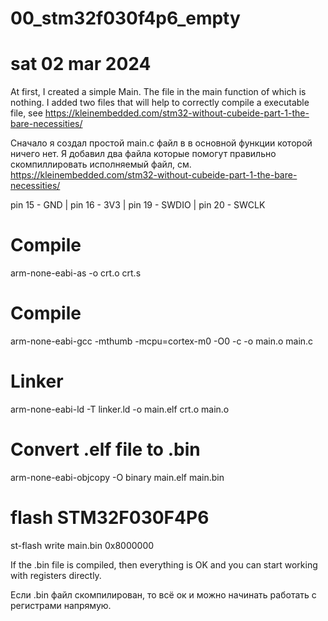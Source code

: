 # 00_stm32f030f4p6_empty
# sat 02 mar 2024

At first, I created a simple Main. The file in the main function of which is nothing. I added two files that will help to correctly compile a executable file, see https://kleinembedded.com/stm32-without-cubeide-part-1-the-bare-necessities/

Сначало я создал простой main.с файл в в основной функции которой ничего нет. Я добавил два файла которые помогут правильно скомпиллировать исполняемый файл, см. https://kleinembedded.com/stm32-without-cubeide-part-1-the-bare-necessities/

pin 15 - GND | pin 16 - 3V3 | pin 19 - SWDIO | pin 20 - SWCLK

# Compile
arm-none-eabi-as -o crt.o crt.s
# Compile
arm-none-eabi-gcc -mthumb -mcpu=cortex-m0 -O0 -c -o main.o main.c
# Linker
arm-none-eabi-ld -T linker.ld -o main.elf crt.o main.o
# Convert .elf file to .bin
arm-none-eabi-objcopy -O binary main.elf main.bin
# flash STM32F030F4P6
st-flash write main.bin 0x8000000

If the .bin file is compiled, then everything is OK and you can start working with registers directly.

Если .bin файл скомпилирован, то всё ок и можно начинать работать с регистрами напрямую.